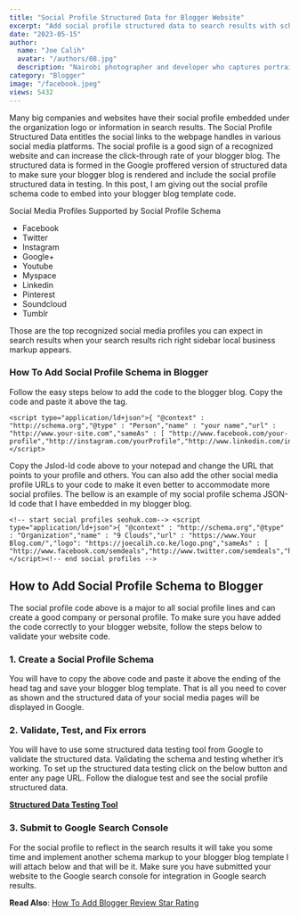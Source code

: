 ```yaml
---
title: "Social Profile Structured Data for Blogger Website"
excerpt: "Add social profile structured data to search results with schema. Learn to add your favorite social media links to Google search /results."
date: "2023-05-15"
author:
  name: "Joe Calih"
  avatar: "/authors/08.jpg"
  description: "Nairobi photographer and developer who captures portraiture, landscapes, weddings, and photo studios."
category: "Blogger"
image: "/facebook.jpeg"
views: 5432
---
```



Many big companies and websites have their social profile embedded under the organization logo or information in search results. The Social Profile Structured Data entitles the social links to the webpage handles in various social media platforms. The social profile is a good sign of a recognized website and can increase the click-through rate of your blogger blog. The structured data is formed in the Google proffered version of structured data to make sure your blogger blog is rendered and include the social profile structured data in testing. In this post, I am giving out the social profile schema code to embed into your blogger blog template code.

Social Media Profiles Supported by Social Profile Schema

-   Facebook
-   Twitter
-   Instagram
-   Google+
-   Youtube
-   Myspace
-   Linkedin
-   Pinterest
-   Soundcloud
-   Tumblr

Those are the top recognized social media profiles you can expect in search results when your search results rich right sidebar local business markup appears.

### How To Add Social Profile Schema in Blogger

Follow the easy steps below to add the code to the blogger blog. Copy the code and paste it above the **</head>** tag.

```
<script type="application/ld+json">{ "@context" : "http://schema.org","@type" : "Person","name" : "your name","url" : "http://www.your-site.com","sameAs" : [ "http://www.facebook.com/your-profile","http://instagram.com/yourProfile","http://www.linkedin.com/in/yourprofile","http://plus.google.com/your_profile"]}</script>
```

Copy the Jslod-ld code above to your notepad and change the URL that points to your profile and others. You can also add the other social media profile URLs to your code to make it even better to accommodate more social profiles. The bellow is an example of my social profile schema JSON-ld code that I have embedded in my blogger blog.

```
<!-- start social profiles seohuk.com--> <script type="application/ld+json">{ "@context" : "http://schema.org","@type" : "Organization","name" : "9 Clouds","url" : "https://www.Your Blog.com/","logo": "https://joecalih.co.ke/logo.png","sameAs" : [ "http://www.facebook.com/semdeals","http://www.twitter.com/semdeals","http://instagram.com/semdeals","https://www.linkedin.com/#.","https://www.youtube.com/channel/semdeals","https://www.pinterest.com/semdeals"]}</script><!-- end social profiles -->
```

## How to Add Social Profile Schema to Blogger

The social profile code above is a major to all social profile lines and can create a good company or personal profile. To make sure you have added the code correctly to your blogger website, follow the steps below to validate your website code.

### 1. Create a Social Profile Schema

You will have to copy the above code and paste it above the ending of the head tag </head> and save your blogger blog template. That is all you need to cover as shown and the structured data of your social media pages will be displayed in Google.

### 2. Validate, Test, and Fix errors

You will have to use some structured data testing tool from Google to validate the structured data. Validating the schema and testing whether it’s working. To set up the structured data testing click on the below button and enter any page URL. Follow the dialogue test and see the social profile structured data.

[**Structured Data Testing Tool**](https://developers.google.com/structured-data/testing-tool/)

### 3. Submit to Google Search Console

For the social profile to reflect in the search results it will take you some time and implement another schema markup to your blogger blog template I will attach below and that will be it. Make sure you have submitted your website to the Google search console for integration in Google search results.

**Read Also**: [How To Add Blogger Review Star Rating](https://joecalih.co.ke/how-to-add-schema-markup-to-blogger-website/)